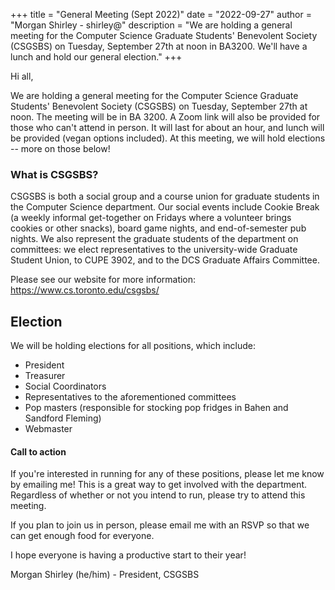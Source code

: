 +++
title = "General Meeting (Sept 2022)"
date = "2022-09-27"
author = "Morgan Shirley - shirley@"
description = "We are holding a general meeting for the Computer Science Graduate Students' Benevolent Society (CSGSBS) on Tuesday, September 27th at noon in BA3200. We'll have a lunch and hold our general election."
+++

Hi all,

We are holding a general meeting for the Computer Science Graduate Students' Benevolent Society (CSGSBS) on Tuesday, September 27th at noon. The meeting will be in BA 3200. A Zoom link will also be provided for those who can't attend in person. It will last for about an hour, and lunch will be provided (vegan options included). At this meeting, we will hold elections -- more on those below!

### What is CSGSBS?

CSGSBS is both a social group and a course union for graduate students in the Computer Science department. Our social events include Cookie Break (a weekly informal get-together on Fridays where a volunteer brings cookies or other snacks), board game nights, and end-of-semester pub nights. We also represent the graduate students of the department on committees: we elect representatives to the university-wide Graduate Student Union, to CUPE 3902, and to the DCS Graduate Affairs Committee.

Please see our website for more information: https://www.cs.toronto.edu/csgsbs/

## Election

We will be holding elections for all positions, which include:

- President
- Treasurer
- Social Coordinators
- Representatives to the aforementioned committees
- Pop masters (responsible for stocking pop fridges in Bahen and Sandford Fleming)
- Webmaster

#### Call to action

If you're interested in running for any of these positions, please let me know by emailing me! This is a great way to get involved with the department. Regardless of whether or not you intend to run, please try to attend this meeting.

If you plan to join us in person, please email me with an RSVP so that we can get enough food for everyone.

I hope everyone is having a productive start to their year!

Morgan Shirley (he/him) - President, CSGSBS
